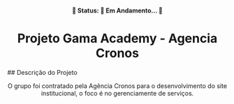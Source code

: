 <h4 align="center"> 
	🚧  Status: 🚀 Em Andamento...  🚧
</h4> 
<h1 align="center">Projeto Gama Academy - Agencia Cronos</h1>
## Descrição do Projeto
<p align="center">O grupo foi contratado pela Agência Cronos para o desenvolvimento do site institucional, o foco é no gerenciamente de serviços.</p>
